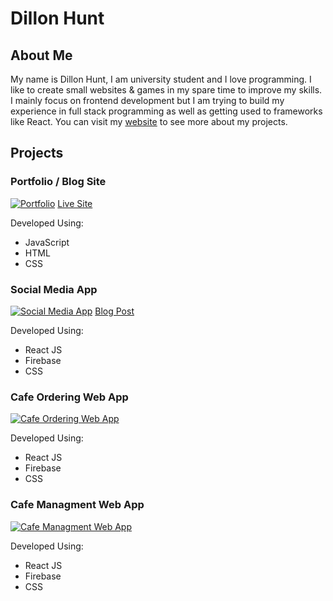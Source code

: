 # Dillon Hunt

## About Me
My name is Dillon Hunt, I am university student and I love programming. I like to create small websites & games in my spare time to improve my skills. I mainly focus on frontend development but I am trying to build my experience in full stack programming as well as getting used to frameworks like React.  You can visit my [website](https://dillon-hunt.com) to see more about my projects.

## Projects

### Portfolio / Blog Site
[![Portfolio](https://github.com/Dillon-Hunt/portfolio/assets/90228106/4cee7651-d8e9-40ca-bf71-a047c5385ad7)](https://github.com/Dillon-Hunt/portfolio)
[Live Site](https://dillon-hunt.com)

Developed Using:
- JavaScript
- HTML
- CSS

### Social Media App
[![Social Media App](https://user-images.githubusercontent.com/90228106/189118697-dbf8c331-2dd0-450b-8d4c-dc5cdd543f77.png)](https://github.com/Dillon-Hunt/social-media-platform)
[Blog Post](https://dillon-hunt.com/blog/social-media-app/)

Developed Using:
- React JS
- Firebase
- CSS

### Cafe Ordering Web App
[![Cafe Ordering Web App](https://user-images.githubusercontent.com/90228106/189118078-b06e505c-7895-4d6d-b7c1-2e3eaa27ed81.svg)](https://github.com/Dillon-Hunt/cafe-web-app)

Developed Using:
- React JS
- Firebase
- CSS

### Cafe Managment Web App
[![Cafe Managment Web App](https://user-images.githubusercontent.com/90228106/189120219-f8ba569b-e96b-48d0-a069-b7659a171985.svg)](https://github.com/Dillon-Hunt/cafe-managment-web-app)

Developed Using:
- React JS
- Firebase
- CSS
